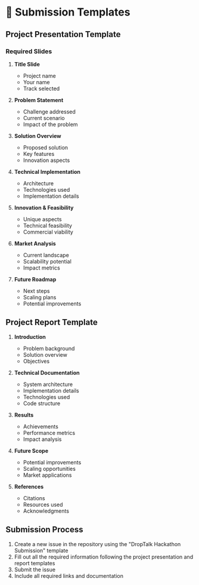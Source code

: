 # 📝 Submission Templates

## Project Presentation Template

### Required Slides
1. **Title Slide**
   - Project name
   - Your name
   - Track selected

2. **Problem Statement**
   - Challenge addressed
   - Current scenario
   - Impact of the problem

3. **Solution Overview**
   - Proposed solution
   - Key features
   - Innovation aspects

4. **Technical Implementation**
   - Architecture
   - Technologies used
   - Implementation details

5. **Innovation & Feasibility**
   - Unique aspects
   - Technical feasibility
   - Commercial viability

6. **Market Analysis**
   - Current landscape
   - Scalability potential
   - Impact metrics

7. **Future Roadmap**
   - Next steps
   - Scaling plans
   - Potential improvements

## Project Report Template

1. **Introduction**
   - Problem background
   - Solution overview
   - Objectives

2. **Technical Documentation**
   - System architecture
   - Implementation details
   - Technologies used
   - Code structure

3. **Results**
   - Achievements
   - Performance metrics
   - Impact analysis

4. **Future Scope**
   - Potential improvements
   - Scaling opportunities
   - Market applications

5. **References**
   - Citations
   - Resources used
   - Acknowledgments

## Submission Process
1. Create a new issue in the repository using the "DropTalk Hackathon Submission" template
2. Fill out all the required information following the project presentation and report templates
3. Submit the issue
4. Include all required links and documentation
